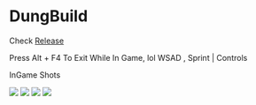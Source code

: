 # DungBuild
Check <a href="https://github.com/Zenodeon/DungBuild/releases">Release</a> 

Press Alt + F4 To Exit While In Game, lol
WSAD , Sprint | Controls

InGame Shots

<image src="https://github.com/Zenodeon/DungBuild/blob/main/Image/Screenshot_324.png"> 
<image src="https://github.com/Zenodeon/DungBuild/blob/main/Image/Screenshot_325.png">   
<image src="https://github.com/Zenodeon/DungBuild/blob/main/Image/Screenshot_326.png">   
<image src="https://github.com/Zenodeon/DungBuild/blob/main/Image/Screenshot_327.png">   

